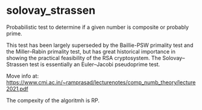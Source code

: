 # solovay_strassen
Probabilistic test to determine if a given number is composite or probably prime.

This test has been largely superseded by the Baillie-PSW primality test and the Miller–Rabin primality test, but has great historical importance in showing the practical feasibility of the RSA cryptosystem. The Solovay–Strassen test is essentially an Euler–Jacobi pseudoprime test. 

Move info at: https://www.cmi.ac.in/~ramprasad/lecturenotes/comp_numb_theory/lecture2021.pdf


The compexity of the algoritmh is RP.
